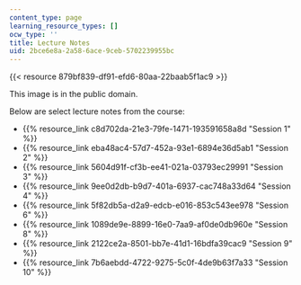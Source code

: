 ```yaml
---
content_type: page
learning_resource_types: []
ocw_type: ''
title: Lecture Notes
uid: 2bce6e8a-2a58-6ace-9ceb-5702239955bc
---
```


{{< resource 879bf839-df91-efd6-80aa-22baab5f1ac9 >}}  

This image is in the public domain.

Below are select lecture notes from the course:

*   {{% resource_link c8d702da-21e3-79fe-1471-193591658a8d "Session 1" %}}
*   {{% resource_link eba48ac4-57d7-452a-93e1-6894e36d5ab1 "Session 2" %}}
*   {{% resource_link 5604d91f-cf3b-ee41-021a-03793ec29991 "Session 3" %}}
*   {{% resource_link 9ee0d2db-b9d7-401a-6937-cac748a33d64 "Session 4" %}}
*   {{% resource_link 5f82db5a-d2a9-edcb-e016-853c543ee978 "Session 6" %}}
*   {{% resource_link 1089de9e-8899-16e0-7aa9-af0de0db960e "Session 8" %}}
*   {{% resource_link 2122ce2a-8501-bb7e-41d1-16bdfa39cac9 "Session 9" %}}
*   {{% resource_link 7b6aebdd-4722-9275-5c0f-4de9b63f7a33 "Session 10" %}}